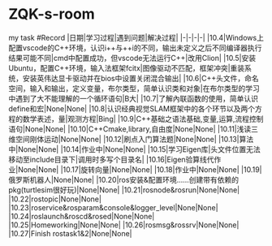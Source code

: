 # ZQK-s-room
my task
#Record
|日期|学习过程|遇到问题|解决过程|
|-|-|-|-|
|10.4|Windows上配置vscode的C++环境，认识i++与++i的不同，输出未定义之后不同编译器执行结果可能不同|cmd中配置成功，但vscode无法运行C++|改用Clion|
|10.5|安装Ubuntu，配置C++环境，输入法框架fcitx|图像驱动不匹配，框架冲突|重装系统，安装英伟达显卡驱动并在bios中设置关闭混合输出|
|10.6|C++头文件，命名空间，输入和输出，定义变量，布尔类型，简单认识类和对象|在布尔类型的学习中遇到了大不能理解的一个循环语句|B大|
|10.7|了解內联函数的使用，简单认识define和宏|None|None|
|10.8|认识经典视觉SLAM框架中的各个环节以及两个方程的数学表述，量|观测方程|Bing|
|10.9|C++基础之语法基础,变量,运算,流程控制语句|None|None|
|10.10|C++Cmake,library,自由度|None|None|
|10.11|浅读三维空间刚体运动|None|None|
|10.12|刷点入门算法题|None|None|
|10.13|算法中|None|None|
|10.14|作业中|None|None|
|10.15|学习Eigen库|头文件位置无法移动至include目录下|调用时多写个目录名|
|10.16|Eigen验算线代作业|None|None|
|10.17|旋转向量|None|None|
|10.18|作业中|None|None|
|10.19|俄罗斯机器人|None|None|
|10.20|ros安装&配置环境......创建带有依赖的pkg(turtlesim很好玩)|None|None|
|10.21|rosnode&rosrun|None|None|
|10.22|rostopic|None|None|
|10.23|roservice&rosparam&console&logger_level|None|None|
|10.24|roslaunch&roscd&rosed|None|None|
|10.25|Homeworking|None|None|
|10.26|rosmsg&rossrv|None|None|
|10.27|Finish rostask1&2|None|None|
